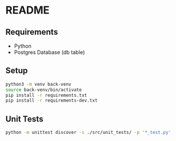 # README

## Requirements

* Python
* Postgres Database (db table)

## Setup
```sh
python3 -m venv back-venv
source back-venv/bin/activate
pip install -r requirements.txt
pip install -r requirements-dev.txt
```

## Unit Tests

```sh
python -m unittest discover -s ./src/unit_tests/ -p '*_test.py'
```